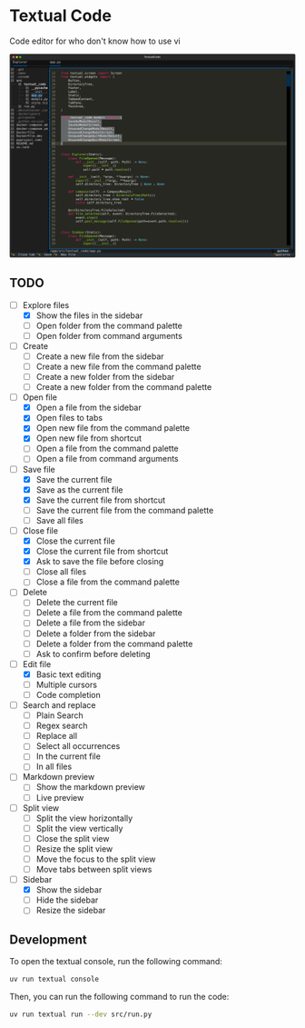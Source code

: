 Textual Code
============

Code editor for who don't know how to use vi

![Screenshot](docs/preview.svg)

## TODO

- [ ] Explore files
    - [x] Show the files in the sidebar
    - [ ] Open folder from the command palette
    - [ ] Open folder from command arguments
- [ ] Create
    - [ ] Create a new file from the sidebar
    - [ ] Create a new file from the command palette
    - [ ] Create a new folder from the sidebar
    - [ ] Create a new folder from the command palette
- [ ] Open file
    - [x] Open a file from the sidebar
    - [x] Open files to tabs
    - [x] Open new file from the command palette
    - [x] Open new file from shortcut
    - [ ] Open a file from the command palette
    - [ ] Open a file from command arguments
- [ ] Save file
    - [x] Save the current file
    - [x] Save as the current file
    - [x] Save the current file from shortcut
    - [ ] Save the current file from the command palette
    - [ ] Save all files
- [ ] Close file
    - [x] Close the current file
    - [x] Close the current file from shortcut
    - [x] Ask to save the file before closing
    - [ ] Close all files
    - [ ] Close a file from the command palette
- [ ] Delete
    - [ ] Delete the current file
    - [ ] Delete a file from the command palette
    - [ ] Delete a file from the sidebar
    - [ ] Delete a folder from the sidebar
    - [ ] Delete a folder from the command palette
    - [ ] Ask to confirm before deleting
- [ ] Edit file
    - [x] Basic text editing
    - [ ] Multiple cursors
    - [ ] Code completion
- [ ] Search and replace
    - [ ] Plain Search
    - [ ] Regex search
    - [ ] Replace all
    - [ ] Select all occurrences
    - [ ] In the current file
    - [ ] In all files
- [ ] Markdown preview
    - [ ] Show the markdown preview
    - [ ] Live preview
- [ ] Split view
    - [ ] Split the view horizontally
    - [ ] Split the view vertically
    - [ ] Close the split view
    - [ ] Resize the split view
    - [ ] Move the focus to the split view
    - [ ] Move tabs between split views
- [ ] Sidebar
    - [x] Show the sidebar
    - [ ] Hide the sidebar
    - [ ] Resize the sidebar

## Development

To open the textual console, run the following command:

```bash
uv run textual console
```

Then, you can run the following command to run the code:

```bash
uv run textual run --dev src/run.py
```
